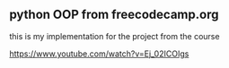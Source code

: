 ## python OOP from freecodecamp.org

this is my implementation for the project from the course 

https://www.youtube.com/watch?v=Ej_02ICOIgs